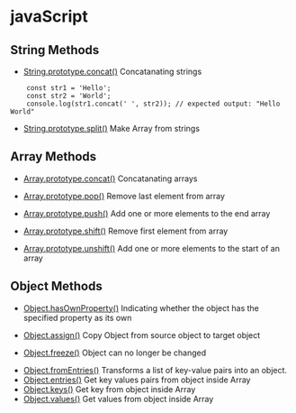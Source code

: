 # javaScript

## String Methods

- [String.prototype.concat()](./String.prototype.Methods/String.concat-NS.html) Concatanating strings

```
    const str1 = 'Hello';
    const str2 = 'World';
    console.log(str1.concat(' ', str2)); // expected output: "Hello World"
```

- [String.prototype.split()](./String.prototype.Methods/String.split-NA.html) Make Array from strings

## Array Methods

- [Array.prototype.concat()](./Array.prototype.Methods/Array.concat-NA.html) Concatanating arrays

- [Array.prototype.pop()](./Array.prototype.Methods/Array.pop-M.html) Remove last element from array
- [Array.prototype.push()](./Array.prototype.Methods/Array.push-ML.html) Add one or more elements to the end array
- [Array.prototype.shift()](./Array.prototype.Methods/Array.shift-M.html) Remove first element from array
- [Array.prototype.unshift()](./Array.prototype.Methods/Array.unshift-ML.html) Add one or more elements to the start of an array


## Object Methods
- [Object.hasOwnProperty()](./Object.Methods/Object.hasOwnProperty-B.html) Indicating whether the object has the specified property as its own

- [Object.assign()](./Object.Methods/Object.assign-TO.html) Copy Object from source object to target object
- [Object.freeze()](./Object.Methods/Object.freeze.html) Object can no longer be changed

* [Object.fromEntries()](./Object.Methods/Object.fromEntries-NO.html) Transforms a list of key-value pairs into an object.
* [Object.entries()](./Object.Methods/Object.entries-NA.html) Get key values pairs from object inside Array
* [Object.keys()](./Object.Methods/Object.keys-NA.html) Get key from object inside Array
* [Object.values()](./Object.Methods/Object.values-NA.html) Get values from object inside Array

